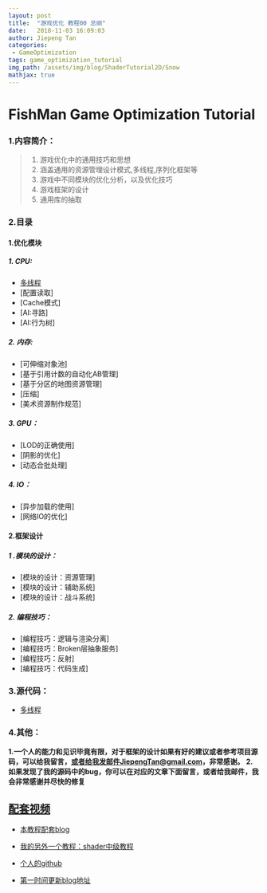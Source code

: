 ```yaml
---
layout: post
title:  "游戏优化 教程00 总纲"
date:   2018-11-03 16:09:03
author: Jiepeng Tan
categories: 
 - GameOptimization
tags: game_optimization_tutorial
img_path: /assets/img/blog/ShaderTutorial2D/Snow
mathjax: true
---
```


# FishMan Game Optimization Tutorial

### **1.内容简介**：
>1. 游戏优化中的通用技巧和思想 
>2. 涵盖通用的资源管理设计模式,多线程,序列化框架等 
>3. 游戏中不同模块的优化分析，以及优化技巧 
>4. 游戏框架的设计 
>5. 通用库的抽取 


### **2.目录**
#### 1.**优化模块** 

##### 1. CPU:
 - [多线程][5]
 - [配置读取]
 - [Cache模式]
 - [AI:寻路]
 - [AI:行为树]
##### 2. 内存:
 - [可伸缩对象池]
 - [基于引用计数的自动化AB管理]
 - [基于分区的地图资源管理]
 - [压缩]
 - [美术资源制作规范]
##### 3. GPU：
 - [LOD的正确使用]
 - [阴影的优化]
 - [动态合批处理]
##### 4. IO：
 - [异步加载的使用]
 - [网络IO的优化]
 
#### 2.**框架设计** 
##### 1 .模块的设计：
 - [模块的设计：资源管理]
 - [模块的设计：辅助系统]
 - [模块的设计：战斗系统]
##### 2. 编程技巧：
 - [编程技巧：逻辑与渲染分离]
 - [编程技巧：Broken层抽象服务]
 - [编程技巧：反射]
 - [编程技巧：代码生成]

### **3.源代码：**
- [多线程][6]

### **4.其他：**

**1.一个人的能力和见识毕竟有限，对于框架的设计如果有好的建议或者参考项目源码，可以给我留言，或者给我发邮件JiepengTan@gmail.com，非常感谢。**
**2.如果发现了我的源码中的bug，你可以在对应的文章下面留言，或者给我邮件，我会非常感谢并尽快的修复**

## [**配套视频**][40]  
- [本教程配套blog ][1]
- [我的另外一个教程：shader中级教程][2]
- [个人的github][3]
- [第一时间更新blog地址][4]

  [1]: https://github.com/JiepengTan/FishManShaderTutorial
  [40]:https://space.bilibili.com/308864667/channel/detail?cid=112754
  [2]: https://blog.csdn.net/tjw02241035621611/article/details/80038608
  [3]: https://github.com/JiepengTan
  [4]: https://jiepengtan.github.io/ 
  [5]: https://jiepengtan.github.io/2018/11/03/optimization-tutorial01-mutil-thread/
  [6]: https://github.com/JiepengTan/ThreadPattern_Master-Slaver
  